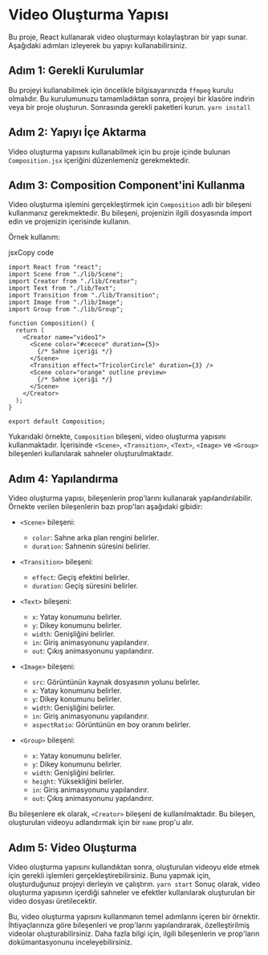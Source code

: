 
# Video Oluşturma Yapısı

Bu proje, React kullanarak video oluşturmayı kolaylaştıran bir yapı sunar. Aşağıdaki adımları izleyerek bu yapıyı kullanabilirsiniz.

## Adım 1: Gerekli Kurulumlar

Bu projeyi kullanabilmek için öncelikle bilgisayarınızda `ffmpeg` kurulu olmalıdır. Bu kurulumunuzu tamamladıktan sonra, projeyi bir klasöre indirin veya bir proje oluşturun. Sonrasında gerekli paketleri kurun.
`yarn install` 

## Adım 2: Yapıyı İçe Aktarma

Video oluşturma yapısını kullanabilmek için bu proje içinde bulunan `Composition.jsx` içeriğini düzenlemeniz gerekmektedir. 

## Adım 3: Composition Component'ini Kullanma

Video oluşturma işlemini gerçekleştirmek için `Composition` adlı bir bileşeni kullanmanız gerekmektedir. Bu bileşeni, projenizin ilgili dosyasında import edin ve projenizin içerisinde kullanın.

Örnek kullanım:

jsxCopy code

```
import React from "react";
import Scene from "./lib/Scene";
import Creator from "./lib/Creator";
import Text from "./lib/Text";
import Transition from "./lib/Transition";
import Image from "./lib/Image";
import Group from "./lib/Group";

function Composition() {
  return (
    <Creator name="video1">
      <Scene color="#cecece" duration={5}>
        {/* Sahne içeriği */}
      </Scene>
      <Transition effect="TricolorCircle" duration={3} />
      <Scene color="orange" outline preview>
        {/* Sahne içeriği */}
      </Scene>
    </Creator>
  );
}

export default Composition;
``` 

Yukarıdaki örnekte, `Composition` bileşeni, video oluşturma yapısını kullanmaktadır. İçerisinde `<Scene>`, `<Transition>`, `<Text>`, `<Image>` ve `<Group>` bileşenleri kullanılarak sahneler oluşturulmaktadır.

## Adım 4: Yapılandırma

Video oluşturma yapısı, bileşenlerin prop'larını kullanarak yapılandırılabilir. Örnekte verilen bileşenlerin bazı prop'ları aşağıdaki gibidir:

-   `<Scene>` bileşeni:
    
    -   `color`: Sahne arka plan rengini belirler.
    -   `duration`: Sahnenin süresini belirler.
-   `<Transition>` bileşeni:
    
    -   `effect`: Geçiş efektini belirler.
    -   `duration`: Geçiş süresini belirler.
-   `<Text>` bileşeni:
    
    -   `x`: Yatay konumunu belirler.
    -   `y`: Dikey konumunu belirler.
    -   `width`: Genişliğini belirler.
    -   `in`: Giriş animasyonunu yapılandırır.
    -   `out`: Çıkış animasyonunu yapılandırır.
-   `<Image>` bileşeni:
    
    -   `src`: Görüntünün kaynak dosyasının yolunu belirler.
    -   `x`: Yatay konumunu belirler.
    -   `y`: Dikey konumunu belirler.
    -   `width`: Genişliğini belirler.
    -   `in`: Giriş animasyonunu yapılandırır.
    -   `aspectRatio`: Görüntünün en boy oranını belirler.
-   `<Group>` bileşeni:
    
    -   `x`: Yatay konumunu belirler.
    -   `y`: Dikey konumunu belirler.
    -   `width`: Genişliğini belirler.
    -   `height`: Yüksekliğini belirler.
    -   `in`: Giriş animasyonunu yapılandırır.
    -   `out`: Çıkış animasyonunu yapılandırır.

Bu bileşenlere ek olarak, `<Creator>` bileşeni de kullanılmaktadır. Bu bileşen, oluşturulan videoyu adlandırmak için bir `name` prop'u alır.

## Adım 5: Video Oluşturma

Video oluşturma yapısını kullandıktan sonra, oluşturulan videoyu elde etmek için gerekli işlemleri gerçekleştirebilirsiniz. Bunu yapmak için, oluşturduğunuz projeyi derleyin ve çalıştırın. 
`yarn start` 
Sonuç olarak, video oluşturma yapısının içerdiği sahneler ve efektler kullanılarak oluşturulan bir video dosyası üretilecektir.

Bu, video oluşturma yapısını kullanmanın temel adımlarını içeren bir örnektir. İhtiyaçlarınıza göre bileşenleri ve prop'larını yapılandırarak, özelleştirilmiş videolar oluşturabilirsiniz. Daha fazla bilgi için, ilgili bileşenlerin ve prop'ların dokümantasyonunu inceleyebilirsiniz.
